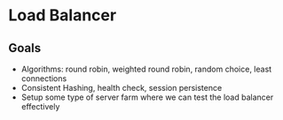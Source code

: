 # Load Balancer

## Goals

- Algorithms: round robin, weighted round robin, random choice, least connections
- Consistent Hashing, health check, session persistence
- Setup some type of server farm where we can test the load balancer effectively
